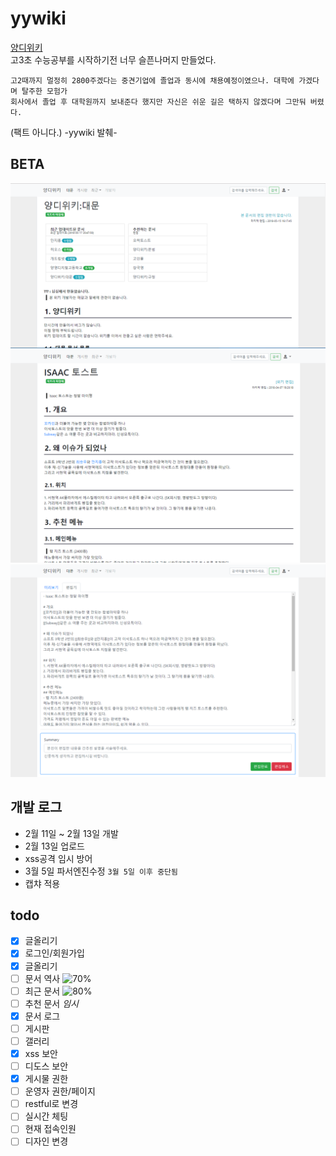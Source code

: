 # yywiki
[양디위키](yywiki.lunab.xyz)  
고3초 수능공부를 시작하기전 너무 슬픈나머지 만들었다.

```
고2때까지 멀정히 2800주겠다는 중견기업에 졸업과 동시에 채용예정이였으나. 대학에 가겠다며 탈주한 모험가
회사에서 졸업 후 대학원까지 보내준다 했지만 자신은 쉬운 길은 택하지 않겠다며 그만둬 버렸다.
```
(팩트 아니다.)
-yywiki 발췌-

## BETA
<img src="/doc/a.PNG">
<img src="/doc/b.PNG">
<img src="/doc/c.PNG">

## 개발 로그
- 2월 11일 ~ 2월 13일 개발
- 2월 13일 업로드
- xss공격 임시 방어
- 3월 5일 파서엔진수정
``` 3월 5일 이후 중단됨 ```
- 캡챠 적용

## todo
- [x] 글올리기
- [x] 로그인/회원가입
- [x] 글올리기
- [ ] 문서 역사 ![70%](http://progressed.io/bar/70)
- [ ] 최근 문서 ![80%](http://progressed.io/bar/80)
- [ ] 추천 문서 *임시*
- [x] 문서 로그
- [ ] 게시판
- [ ] 갤러리
- [x] xss 보안
- [ ] 디도스 보안
- [x] 게시물 권한
- [ ] 운영자 권한/페이지
- [ ] restful로 변경
- [ ] 실시간 체팅
- [ ] 현재 접속인원
- [ ] 디자인 변경
